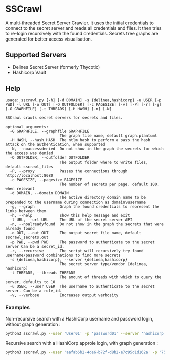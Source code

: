 # SSCrawl

A multi-threaded Secret Server Crawler. It uses the initial credentials to connect to the secret server and reads all credentials and files. It then tries to re-login recursively with the found credentials. Secrets tree graphs are generated for better access visualisation.

## Supported Servers

* Delinea Secret Server (formerly Thycotic)
* Hashicorp Vault

## Help

```text
usage: sscrawl.py [-h] [-d DOMAIN] -s {delinea,hashicorp} -u USER [-p PWD] -l URL [-o OUT] [-O OUTFOLDER] [-c PAGESIZE] [-v] [-P] [-r] [-g] [-G GRAPHFILE] [-t THREADS] [-H HASH] [-n] [-N]

SSCrawl crawls secret servers for secrets and files.

optional arguments:
  -G GRAPHFILE, --graphfile GRAPHFILE
                        The graph file name, default graph.plantuml
  -H HASH, --hash HASH  The ntlm hash to perform a pass the hash attack on the authentication, when supported
  -N, --noaccessdenied  Do not show in the graph the secrets for which the access was denied
  -O OUTFOLDER, --outfolder OUTFOLDER
                        The output folder where to write files, default sscrawl_files
  -P, --proxy           Passes the connections through http://localhost:8080
  -c PAGESIZE, --pagesize PAGESIZE
                        The number of secrets per page, default 100, when relevant
  -d DOMAIN, --domain DOMAIN
                        The active directory domain name to be prepended to the username during connection as domain\username
  -g, --graph           Graph the found credentials to represent the links between them
  -h, --help            show this help message and exit
  -l URL, --url URL     The URL of the secret server API
  -n, --noalreadyfound  Do not show in the graph the secrets that were already found
  -o OUT, --out OUT     The output secret file name, default sscrawl_secrets.out
  -p PWD, --pwd PWD     The password to authenticate to the secret server Can be a secret_id.
  -r, --recursive       The script will recursively try found username/password combinations to find more secrets
  -s {delinea,hashicorp}, --server {delinea,hashicorp}
                        The secret server type/vendor [delinea, hashicorp]
  -t THREADS, --threads THREADS
                        The amount of threads with which to query the server, defaults to 10
  -u USER, --user USER  The username to authenticate to the secret server. Can be a role_id.
  -v, --verbose         Increases output verbosity
```

### Examples

Non-recursive search with a HashiCorp username and password login, without graph generation :

```bash
python3 sscrawl.py --user 'User01' -p 'password01' --server 'hashicorp' --url "http://192.168.59.104:8200"
```

Recursive search with a HashiCorp approle login, with graph generation :

```bash
python3 sscrawl.py --user 'aafab6b2-4de6-b72f-d8b2-e7c95d1d162a' -p '75091e8c-0c11-510e-b1e3-e87ddd50c27c' --server 'hashicorp' --url "http://192.168.59.104:8200" --graph --recursive
```
